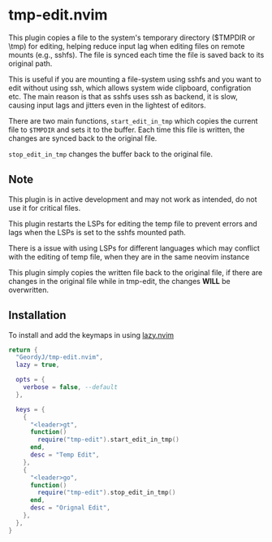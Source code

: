 # tmp-edit.nvim

This plugin copies a file to the system's temporary directory ($TMPDIR or \tmp)
for editing, helping reduce input lag when editing files on remote mounts (e.g.,
sshfs). The file is synced each time the file is saved back to its original path.

This is useful if you are mounting a file-system using sshfs and you want to edit
without using ssh, which allows system wide clipboard, configration etc. The
main reason is that as sshfs uses ssh as backend, it is slow, causing input lags
and jitters even in the lightest of editors.

There are two main functions, `start_edit_in_tmp` which copies the current file
to `$TMPDIR` and sets it to the buffer. Each time this file is written, the
changes are synced back to the original file.

`stop_edit_in_tmp` changes the buffer back to the original file.

## Note

This plugin is in active development and may not work as intended, do not use it
for critical files.

This plugin restarts the LSPs for editing the temp file to prevent errors and lags
when the LSPs is set to the sshfs mounted path.

There is a issue with using LSPs for different languages which may conflict with
the editing of temp file, when they are in the same neovim instance

This plugin simply copies the written file back to the original file, if there are
changes in the original file while in tmp-edit, the changes **WILL** be overwritten.

## Installation

To install and add the keymaps in using [lazy.nvim](https://lazy.folke.io/)

```lua
return {
  "GeordyJ/tmp-edit.nvim",
  lazy = true,

  opts = {
    verbose = false, --default
  },

  keys = {
    {
      "<leader>gt",
      function()
        require("tmp-edit").start_edit_in_tmp()
      end,
      desc = "Temp Edit",
    },
    {
      "<leader>go",
      function()
        require("tmp-edit").stop_edit_in_tmp()
      end,
      desc = "Orignal Edit",
    },
  },
}
```
